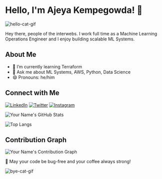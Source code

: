 <!-- Your Name -->
# Hello, I'm Ajeya Kempegowda! 👋
![hello-cat-gif](https://media.giphy.com/media/VOPK1BqsMEJRS/giphy.gif)

<!-- One liner about you -->
Hey there, people of the interwebs. I work full time as a Machine Learning Operations Engineer and I enjoy building scalable ML Systems. 

<!-- About Me -->
## About Me

- 🌱 I’m currently learning Terraform
- 💬 Ask me about ML Systems, AWS, Python, Data Science
- 😄 Pronouns: he/him

<!-- Connect with Me -->
## Connect with Me
[![LinkedIn](https://img.shields.io/badge/LinkedIn-blue)](https://www.linkedin.com/in/ajeya-kempegowda-217a678a/)
[![Twitter](https://img.shields.io/badge/Twitter-blue)](https://twitter.com/ajeyamk)
[![Instagram](https://img.shields.io/badge/Instagram-Red)](http://instagram.com/ajeyamk)

<!-- GitHub Stats -->
![Your Name's GitHub Stats](https://github-readme-stats.vercel.app/api?username=ajeyamk&show_icons=true&theme=radical)

<!-- Top Languages -->
![Top Langs](https://github-readme-stats.vercel.app/api/top-langs/?username=ajeyamk&layout=compact&theme=radical)

<!-- Contribution Graph -->
## Contribution Graph
![Your Name's Contribution Graph](https://activity-graph.herokuapp.com/graph?username=ajeyamk&theme=react-dark)

🚀 May your code be bug-free and your coffee always strong!

![bye-cat-gif](https://media.giphy.com/media/l6Td5sKDNmDGU/giphy.gif)

<!-- Footer -->
<div align="center">

</div>
